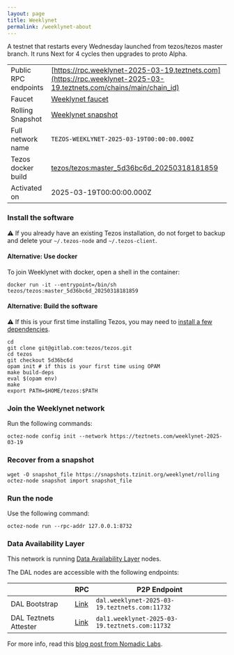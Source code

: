 ```yaml
---
layout: page
title: Weeklynet
permalink: /weeklynet-about
---
```


A testnet that restarts every Wednesday launched from tezos/tezos master branch. It runs Next for 4 cycles then upgrades to proto Alpha.

| | |
|-------|---------------------|
| Public RPC endpoints | [https://rpc.weeklynet-2025-03-19.teztnets.com](https://rpc.weeklynet-2025-03-19.teztnets.com/chains/main/chain_id)<br/> |
| Faucet | [Weeklynet faucet](https://faucet.weeklynet-2025-03-19.teztnets.com) |
| Rolling Snapshot | [Weeklynet snapshot](https://snapshots.tzinit.org/weeklynet/rolling) |
| Full network name | `TEZOS-WEEKLYNET-2025-03-19T00:00:00.000Z` |
| Tezos docker build | [tezos/tezos:master_5d36bc6d_20250318181859](https://hub.docker.com/r/tezos/tezos/tags?page=1&ordering=last_updated&name=master_5d36bc6d_20250318181859) |
| Activated on | 2025-03-19T00:00:00.000Z |





### Install the software

⚠️  If you already have an existing Tezos installation, do not forget to backup and delete your `~/.tezos-node` and `~/.tezos-client`.



#### Alternative: Use docker

To join Weeklynet with docker, open a shell in the container:

```
docker run -it --entrypoint=/bin/sh tezos/tezos:master_5d36bc6d_20250318181859
```


#### Alternative: Build the software

⚠️  If this is your first time installing Tezos, you may need to [install a few dependencies](https://tezos.gitlab.io/introduction/howtoget.html#setting-up-the-development-environment-from-scratch).

```
cd
git clone git@gitlab.com:tezos/tezos.git
cd tezos
git checkout 5d36bc6d
opam init # if this is your first time using OPAM
make build-deps
eval $(opam env)
make
export PATH=$HOME/tezos:$PATH
```

### Join the Weeklynet network

Run the following commands:

```
octez-node config init --network https://teztnets.com/weeklynet-2025-03-19

```


### Recover from a snapshot

```
wget -O snapshot_file https://snapshots.tzinit.org/weeklynet/rolling
octez-node snapshot import snapshot_file
```


### Run the node

Use the following command:

```
octez-node run --rpc-addr 127.0.0.1:8732
```




### Data Availability Layer

This network is running [Data Availability Layer](https://tezos.gitlab.io/shell/dal.html) nodes.


The DAL nodes are accessible with the following endpoints:

| | RPC | P2P Endpoint |
|------------|---------|--------------|
| DAL Bootstrap | [Link](https://dal-bootstrap-rpc.weeklynet-2025-03-19.teztnets.com/p2p/gossipsub/scores) | `dal.weeklynet-2025-03-19.teztnets.com:11732` |
| DAL Teztnets Attester | [Link](https://dal-attester-rpc.weeklynet-2025-03-19.teztnets.com/p2p/gossipsub/scores) | `dal1.weeklynet-2025-03-19.teztnets.com:11732` |


For more info, read this [blog post from Nomadic Labs](https://research-development.nomadic-labs.com/data-availability-layer-tezos.html).



